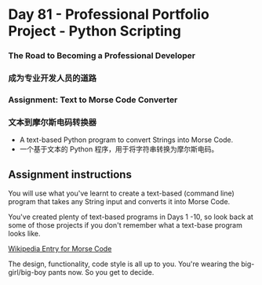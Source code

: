 # Day 81 - Professional Portfolio Project - Python Scripting
### The Road to Becoming a Professional Developer
### 成为专业开发人员的道路

### Assignment: Text to Morse Code Converter
### 文本到摩尔斯电码转换器

* A text-based Python program to convert Strings into Morse Code.
* 一个基于文本的 Python 程序，用于将字符串转换为摩尔斯电码。

## Assignment instructions
You will use what you've learnt to create a text-based (command line) program that takes any String input and converts it into Morse Code.

You've created plenty of text-based programs in Days 1 -10, so look back at some of those projects if you don't remember what a text-base program looks like.

[Wikipedia Entry for Morse Code](https://en.wikipedia.org/wiki/Morse_code)

The design, functionality, code style is all up to you. You're wearing the big-girl/big-boy pants now. So you get to decide.